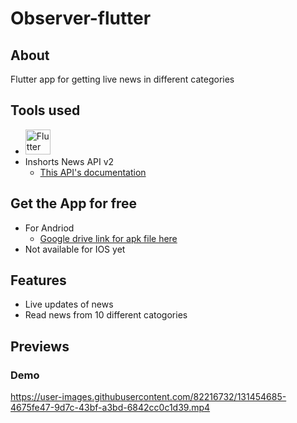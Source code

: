 # Observer-flutter

## About

Flutter app for getting live news in different categories

## Tools used

 - <img src="https://img.icons8.com/color/452/flutter.png" alt="Flutter" width="40" height="40"/>
 - Inshorts News API v2
   - [This API's documentation](https://github.com/sumitkolhe/inshorts-api-v2)

## Get the App for free
 - For Andriod
    - [Google drive link for apk file here](https://drive.google.com/file/d/13hHCZ9KrD0aYv0g9whlyqz45PqsFvMlt/view?usp=sharing)
 - Not available for IOS yet

## Features
- Live updates of news
- Read news from 10 different catogories 

## Previews

### Demo



https://user-images.githubusercontent.com/82216732/131454685-4675fe47-9d7c-43bf-a3bd-6842cc0c1d39.mp4


